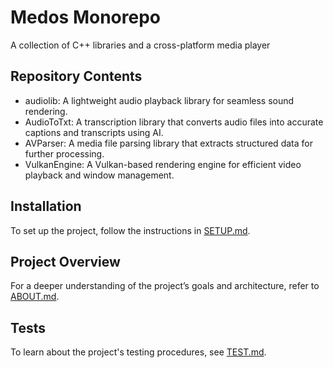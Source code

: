 # Medos Monorepo

A collection of C++ libraries and a cross-platform media player

## Repository Contents
- audiolib: A lightweight audio playback library for seamless sound rendering.
- AudioToTxt: A transcription library that converts audio files into accurate captions and transcripts using AI.
- AVParser: A media file parsing library that extracts structured data for further processing.
- VulkanEngine: A Vulkan-based rendering engine for efficient video playback and window management.

## Installation

To set up the project, follow the instructions in [SETUP.md](SETUP.md).

## Project Overview

For a deeper understanding of the project’s goals and architecture, refer to [ABOUT.md](ABOUT.md).

## Tests

To learn about the project's testing procedures, see [TEST.md](TEST.md).